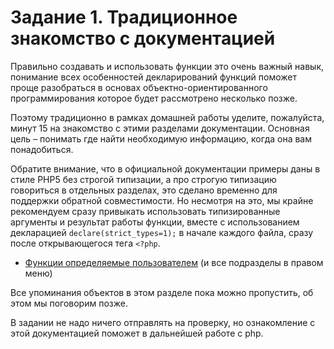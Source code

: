 # Задание 1. Традиционное знакомство с документацией

Правильно создавать и использовать функции это очень важный навык, понимание всех особенностей 
декларирований функций поможет проще разобраться в основах объектно-ориентированного программирования
которое будет рассмотрено несколько позже. 

Поэтому традиционно в рамках домашней работы уделите, пожалуйста, минут 15 на знакомство с этими разделами
документации. Основная цель – понимать где найти необходимую информацию, когда она вам понадобиться. 

Обратите внимание, что в официальной документации примеры даны в стиле PHP5 без строгой типизации, 
а про строгую типизацию говориться в отдельных разделах, это сделано временно для поддержки обратной совместимости.
Но несмотря на это, мы крайне рекомендуем сразу привыкать использовать типизированные аргументы и 
результат работы функции, вместе с использованием декларацией `declare(strict_types=1);` в начале каждого
файла, сразу после открывающегося тега `<?php`.    

* [Функции определяемые пользователем](https://www.php.net/manual/ru/functions.user-defined.php) 
(и все подразделы в правом меню)

Все упоминания объектов в этом разделе пока можно пропустить, об этом мы поговорим позже. 

В задании не надо ничего отправлять на проверку, но ознакомление с этой документацией поможет в дальнейшей работе с php.
